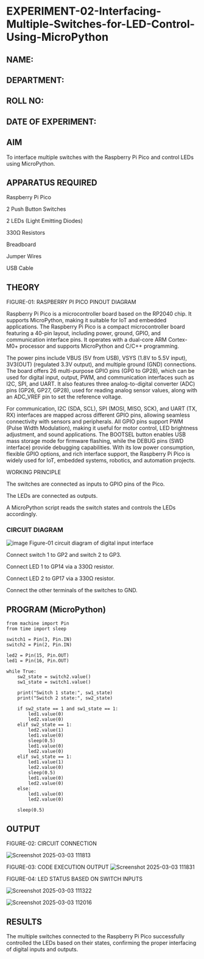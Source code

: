 # EXPERIMENT-02-Interfacing-Multiple-Switches-for-LED-Control-Using-MicroPython


 
## NAME:

## DEPARTMENT:

## ROLL NO:

## DATE OF EXPERIMENT:

## AIM

To interface multiple switches with the Raspberry Pi Pico and control LEDs using MicroPython.

## APPARATUS REQUIRED

Raspberry Pi Pico

2 Push Button Switches

2 LEDs (Light Emitting Diodes)

330Ω Resistors

Breadboard

Jumper Wires

USB Cable

## THEORY



FIGURE-01: RASPBERRY PI PICO PINOUT DIAGRAM

Raspberry Pi Pico is a microcontroller board based on the RP2040 chip. It supports MicroPython, making it suitable for IoT and embedded applications. The Raspberry Pi Pico is a compact microcontroller board featuring a 40-pin layout, including power, ground, GPIO, and communication interface pins. It operates with a dual-core ARM Cortex-M0+ processor and supports MicroPython and C/C++ programming.

The power pins include VBUS (5V from USB), VSYS (1.8V to 5.5V input), 3V3(OUT) (regulated 3.3V output), and multiple ground (GND) connections. The board offers 26 multi-purpose GPIO pins (GP0 to GP28), which can be used for digital input, output, PWM, and communication interfaces such as I2C, SPI, and UART. It also features three analog-to-digital converter (ADC) pins (GP26, GP27, GP28), used for reading analog sensor values, along with an ADC_VREF pin to set the reference voltage.

For communication, I2C (SDA, SCL), SPI (MOSI, MISO, SCK), and UART (TX, RX) interfaces are mapped across different GPIO pins, allowing seamless connectivity with sensors and peripherals. All GPIO pins support PWM (Pulse Width Modulation), making it useful for motor control, LED brightness adjustment, and sound applications. The BOOTSEL button enables USB mass storage mode for firmware flashing, while the DEBUG pins (SWD interface) provide debugging capabilities. With its low power consumption, flexible GPIO options, and rich interface support, the Raspberry Pi Pico is widely used for IoT, embedded systems, robotics, and automation projects.

WORKING PRINCIPLE

The switches are connected as inputs to GPIO pins of the Pico.

The LEDs are connected as outputs.

A MicroPython script reads the switch states and controls the LEDs accordingly.

### CIRCUIT DIAGRAM
 ![image](https://github.com/user-attachments/assets/1c7234b9-5041-4156-94b8-0b846adb6b8e)
    Figure-01 circuit diagram of digital input interface 


Connect switch 1 to GP2 and switch 2 to GP3.

Connect LED 1 to GP14 via a 330Ω resistor.

Connect LED 2 to GP17 via a 330Ω resistor.

Connect the other terminals of the switches to GND.

## PROGRAM (MicroPython)
```
from machine import Pin
from time import sleep

switch1 = Pin(3, Pin.IN)
switch2 = Pin(2, Pin.IN)

led2 = Pin(15, Pin.OUT)
led1 = Pin(16, Pin.OUT)

while True:
    sw2_state = switch2.value()
    sw1_state = switch1.value()

    print("Switch 1 state:", sw1_state)
    print("Switch 2 state:", sw2_state)

    if sw2_state == 1 and sw1_state == 1:
        led1.value(0)
        led2.value(0)
    elif sw2_state == 1:
        led2.value(1)
        led1.value(0) 
        sleep(0.5)
        led1.value(0)
        led2.value(0)
    elif sw1_state == 1:
        led1.value(1)
        led2.value(0)  
        sleep(0.5)
        led1.value(0)
        led2.value(0)
    else:
        led1.value(0)
        led2.value(0)

    sleep(0.5)
```

 

## OUTPUT



FIGURE-02: CIRCUIT CONNECTION

![Screenshot 2025-03-03 111813](https://github.com/user-attachments/assets/8a8f28ca-b662-48ac-8e2d-8b558e671673)

FIGURE-03: CODE EXECUTION OUTPUT
![Screenshot 2025-03-03 111831](https://github.com/user-attachments/assets/6d99d75c-44a3-45a5-a33b-29f5a7013472)


FIGURE-04: LED STATUS BASED ON SWITCH INPUTS

![Screenshot 2025-03-03 111322](https://github.com/user-attachments/assets/469823fa-4ec9-4c6e-b5ff-3c67f445f6b3)

![Screenshot 2025-03-03 112016](https://github.com/user-attachments/assets/5d39db11-c254-4a92-8c38-7fe5b337f2e0)

## RESULTS

The multiple switches connected to the Raspberry Pi Pico successfully controlled the LEDs based on their states, confirming the proper interfacing of digital inputs and outputs.

